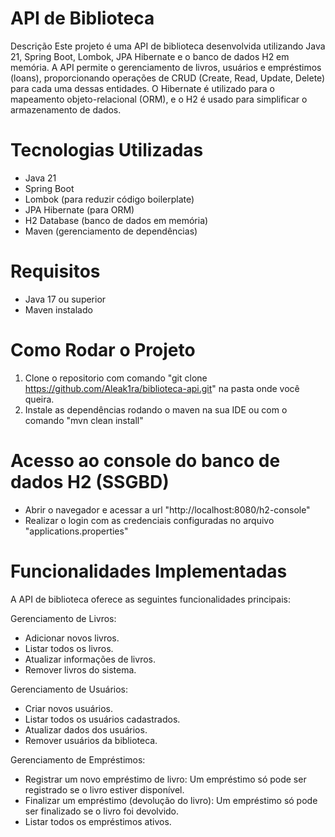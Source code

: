 # API de Biblioteca
Descrição
Este projeto é uma API de biblioteca desenvolvida utilizando Java 21, Spring Boot, Lombok, JPA Hibernate e o banco de dados H2 em memória. A API permite o gerenciamento de livros, usuários e empréstimos (loans), proporcionando operações de CRUD (Create, Read, Update, Delete) para cada uma dessas entidades. O Hibernate é utilizado para o mapeamento objeto-relacional (ORM), e o H2 é usado para simplificar o armazenamento de dados.

# Tecnologias Utilizadas
- Java 21
- Spring Boot
- Lombok (para reduzir código boilerplate)
- JPA Hibernate (para ORM)
- H2 Database (banco de dados em memória)
- Maven (gerenciamento de dependências)
  
# Requisitos
- Java 17 ou superior
- Maven instalado

# Como Rodar o Projeto
1. Clone o repositorio com comando "git clone https://github.com/Aleak1ra/biblioteca-api.git" na pasta onde você queira.
2. Instale as dependências rodando o maven na sua IDE ou com o comando "mvn clean install"

# Acesso ao console do banco de dados H2 (SSGBD)
- Abrir o navegador e acessar a url "http://localhost:8080/h2-console"
- Realizar o login com as credenciais configuradas no arquivo "applications.properties"

# Funcionalidades Implementadas
A API de biblioteca oferece as seguintes funcionalidades principais:

Gerenciamento de Livros:

- Adicionar novos livros.
- Listar todos os livros.
- Atualizar informações de livros.
- Remover livros do sistema.

Gerenciamento de Usuários:

- Criar novos usuários.
- Listar todos os usuários cadastrados.
- Atualizar dados dos usuários.
- Remover usuários da biblioteca.

Gerenciamento de Empréstimos:

- Registrar um novo empréstimo de livro:
Um empréstimo só pode ser registrado se o livro estiver disponível.
- Finalizar um empréstimo (devolução do livro):
Um empréstimo só pode ser finalizado se o livro foi devolvido.
- Listar todos os empréstimos ativos.


